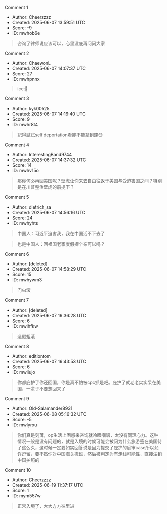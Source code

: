 Comment 1

- Author: Cheerzzzz
- Created: 2025-06-07 13:59:51 UTC
- Score: -9
- ID: mwhob6e

> 咨询了律师说应该可以，心里没底再问问大家

Comment 2

- Author: ChaewonL
- Created: 2025-06-07 14:07:37 UTC
- Score: 27
- ID: mwhpnnx

> ice:🤡

Comment 3

- Author: kyk00525
- Created: 2025-06-07 14:16:40 UTC
- Score: 9
- ID: mwhr8t4

> 記得試試self deportation看能不能拿到錢😏

Comment 4

- Author: InterestingBand9744
- Created: 2025-06-07 14:37:32 UTC
- Score: 14
- ID: mwhv15o

> 那你何必再回美国呢？壁虎让你来去自由往返于美国与受迫害国之间？特别是在川普整治壁虎的前提下？

Comment 5

- Author: dietrich_sa
- Created: 2025-06-07 14:56:16 UTC
- Score: 24
- ID: mwhyhts

> 中国人：习近平迫害我，我在中国活不下去了


> 也是中国人：回祖国老家度假探个亲可以吗？

Comment 6

- Author: [deleted]
- Created: 2025-06-07 14:58:29 UTC
- Score: 15
- ID: mwhywm3

> 门虫滚

Comment 7

- Author: [deleted]
- Created: 2025-06-07 16:36:28 UTC
- Score: 6
- ID: mwihfkw

> 造假蛆滚

Comment 8

- Author: editiontom
- Created: 2025-06-07 16:43:53 UTC
- Score: 6
- ID: mwiiujo

> 你都庇护了你还回国，你是真不怕被cpc抓是吧。庇护了就老老实实呆在美国，一辈子不要想回来了

Comment 9

- Author: Old-Salamander8931
- Created: 2025-06-08 05:16:32 UTC
- Score: -5
- ID: mwlyrxu

> 你们真是刻薄，op生活上困惑来咨询就冷眼嘲讽，太没有同理心力。这种情况一般是没有问题的，就是入境的时候可能会被问为什么旅游签在美国待了这么久，这时候一定要如实回答说是因为提交了庇护的庭审case所以允许逗留，要不然你对中国海关撒谎，然后被判定为有走线可能性，直接注销中国护照的

Comment 10

- Author: Cheerzzzz
- Created: 2025-06-19 11:37:17 UTC
- Score: 1
- ID: mym557w

> 正常入境了，大大方方往里进

